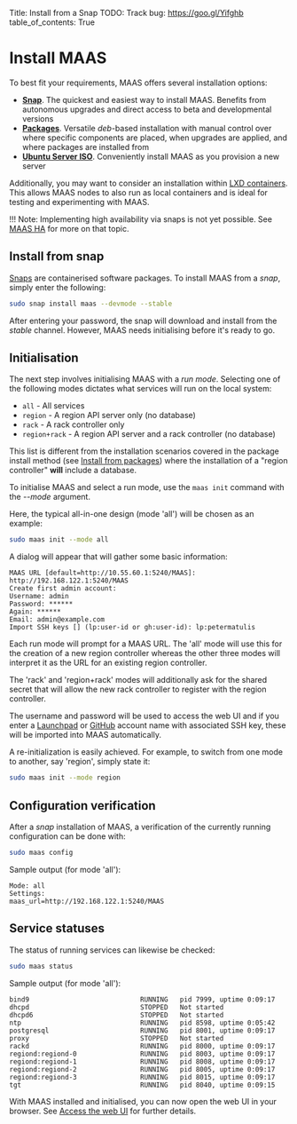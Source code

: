Title: Install from a Snap
TODO:  Track bug: https://goo.gl/Yifghb
table_of_contents: True


# Install MAAS

To best fit your requirements, MAAS offers several installation options:

- **[Snap][install-from-snap]**. The quickest and easiest way to install MAAS. Benefits from
  autonomous upgrades and direct access to beta and developmental versions
- **[Packages][install-from-packages]**. Versatile *deb*-based installation
  with manual control over where specific components are placed, when upgrades
  are applied, and where packages are installed from
- **[Ubuntu Server ISO][install-from-iso]**. Conveniently install MAAS as you provision a new
  server

Additionally, you may want to consider an installation within
[LXD containers][install-with-lxd]. This allows MAAS nodes to also run as
local containers and is ideal for testing and experimenting with MAAS.

!!! Note:
    Implementing high availability via snaps is not yet possible.
    See [MAAS HA][maas-ha] for more on that topic.

## Install from snap

[Snaps][snappy-docs] are containerised software packages. To install MAAS from a
*snap*, simply enter the following:

```bash
sudo snap install maas --devmode --stable
```

After entering your password, the snap will download and install from the
*stable* channel. However, MAAS needs initialising before it's ready to go.

## Initialisation

The next step involves initialising MAAS with a *run mode*. Selecting one of
the following modes dictates what services will run on the local system:

- `all` - All services
- `region` - A region API server only (no database)
- `rack` - A rack controller only
- `region+rack` - A region API server and a rack controller (no database)

This list is different from the installation scenarios covered in the package
install method (see [Install from packages][install-from-packages]) where
the installation of a "region controller" **will** include a database.

To initialise MAAS and select a run mode, use the `maas init` command with the
*--mode* argument.

Here, the typical all-in-one design (mode 'all') will be chosen as an example:

```bash
sudo maas init --mode all
```
A dialog will appear that will gather some basic information:

```no-highlight
MAAS URL [default=http://10.55.60.1:5240/MAAS]: http://192.168.122.1:5240/MAAS
Create first admin account:       
Username: admin
Password: ******
Again: ******
Email: admin@example.com
Import SSH keys [] (lp:user-id or gh:user-id): lp:petermatulis
```

Each run mode will prompt for a MAAS URL. The 'all' mode will use this for the
creation of a new region controller whereas the other three modes will
interpret it as the URL for an existing region controller.

The 'rack' and 'region+rack' modes will additionally ask for the shared secret
that will allow the new rack controller to register with the region controller.

The username and password will be used to access the web UI and if you enter
a [Launchpad][launchpad] or [GitHub][github] account name with associated SSH
key, these will be imported into MAAS automatically.

A re-initialization is easily achieved. For example, to switch from one mode to
another, say 'region', simply state it:

```bash
sudo maas init --mode region
```


## Configuration verification

After a *snap* installation of MAAS, a verification of the currently running
configuration can be done with:
 
```bash
sudo maas config
```

Sample output (for mode 'all'):

```no-highlight
Mode: all
Settings:
maas_url=http://192.168.122.1:5240/MAAS
```

## Service statuses

The status of running services can likewise be checked:
 
```bash
sudo maas status
```

Sample output (for mode 'all'):

```no-highlight
bind9                            RUNNING   pid 7999, uptime 0:09:17
dhcpd                            STOPPED   Not started
dhcpd6                           STOPPED   Not started
ntp                              RUNNING   pid 8598, uptime 0:05:42
postgresql                       RUNNING   pid 8001, uptime 0:09:17
proxy                            STOPPED   Not started
rackd                            RUNNING   pid 8000, uptime 0:09:17
regiond:regiond-0                RUNNING   pid 8003, uptime 0:09:17
regiond:regiond-1                RUNNING   pid 8008, uptime 0:09:17
regiond:regiond-2                RUNNING   pid 8005, uptime 0:09:17
regiond:regiond-3                RUNNING   pid 8015, uptime 0:09:17
tgt                              RUNNING   pid 8040, uptime 0:09:15
```

With MAAS installed and initialised, you can now open the web UI in your
browser. See [Access the web UI][webui] for further details.

<!-- LINKS -->

[snappy-docs]: https://snapcraft.io/docs
[insights.ubuntu.com-snappy]: https://insights.ubuntu.com/2016/06/14/universal-snap-packages-launch-on-multiple-linux-distros/
[maas-ha]: manage-ha.md
[launchpad-bugs-maas]: https://bugs.launchpad.net/maas/+filebug
[install-from-iso]: installconfig-iso-install.md
[install-from-packages]: installconfig-package-install.md
[install-from-snap]: #install-from-snap
[install-with-lxd]: installconfig-lxd-install.md
[launchpad]: https://launchpad.net/
[github]: https://github.com
[webui]: installconfig-webui.md#access-the-web-ui
